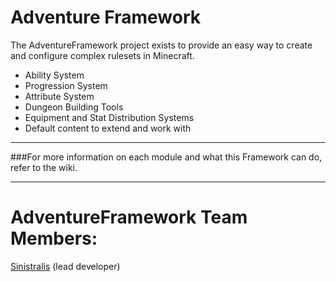 Adventure Framework
===================

The AdventureFramework project exists to provide an easy way to create and configure complex rulesets in Minecraft.
 - Ability System
 - Progression System
 - Attribute System
 - Dungeon Building Tools
 - Equipment and Stat Distribution Systems
 - Default content to extend and work with

*******************

###For more information on each module and what this Framework can do, refer to the wiki.

*******************

AdventureFramework Team Members:
================
<a href="https://github.com/sinistralis777">Sinistralis</a> (lead developer)

